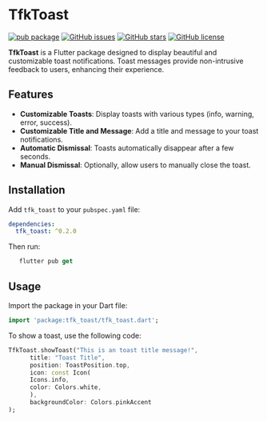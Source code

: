 # TfkToast

[![pub package](https://img.shields.io/pub/v/tfk_toast.svg)](https://pub.dev/packages/seamless_data_sync)
[![GitHub issues](https://img.shields.io/github/issues/tfkcodes/tfk_toast)](https://github.com/tfkcodes/tfk_toast/issues)
[![GitHub stars](https://img.shields.io/github/stars/tfkcodes/tfk_toast)](https://github.com/tfkcodes/tfk_toast/stargazers)
[![GitHub license](https://img.shields.io/github/license/tfkcodes/tfk_toast)](https://github.com/tfkcodes/tfk_toast/blob/main/LICENSE)

**TfkToast** is a Flutter package designed to display beautiful and customizable toast notifications. Toast messages provide non-intrusive feedback to users, enhancing their experience.

## Features

- **Customizable Toasts**: Display toasts with various types (info, warning, error, success).
- **Customizable Title and Message**: Add a title and message to your toast notifications.
- **Automatic Dismissal**: Toasts automatically disappear after a few seconds.
- **Manual Dismissal**: Optionally, allow users to manually close the toast.

## Installation

Add `tfk_toast` to your `pubspec.yaml` file:

```yaml
dependencies:
  tfk_toast: ^0.2.0
```

Then run:

```dart
   flutter pub get
```

## Usage

Import the package in your Dart file:

```dart
import 'package:tfk_toast/tfk_toast.dart';
```

To show a toast, use the following code:

```dart
TfkToast.showToast("This is an toast title message!",
      title: "Toast Title",
      position: ToastPosition.top,
      icon: const Icon(
      Icons.info,
      color: Colors.white,
      ),
      backgroundColor: Colors.pinkAccent
);
```
